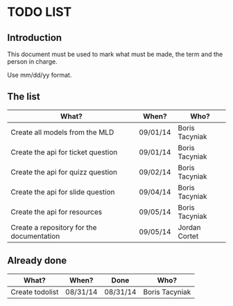 # TODO LIST

## Introduction

This document must be used to mark what must be made, the term and the person in charge.

Use mm/dd/yy format.

## The list

What?                                                        | When?  | Who?
-------------------------------------------------------------|--------|------
Create all models from the MLD                               |09/01/14|Boris Tacyniak
Create the api for ticket question                           |09/01/14|Boris Tacyniak
Create the api for quizz question                            |09/02/14|Boris Tacyniak
Create the api for slide question                            |09/04/14|Boris Tacyniak
Create the api for resources                                 |09/05/14|Boris Tacyniak
Create a repository for the documentation                    |09/05/14|Jordan Cortet

## Already done

What?                                                        | When?  | Done   | Who?
-------------------------------------------------------------|--------|--------|------
Create todolist                                              |08/31/14|08/31/14|Boris Tacyniak
